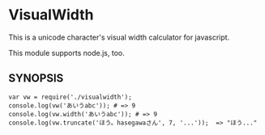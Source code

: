 VisualWidth
===========

This is a unicode character's visual width calculator for javascript.

This module supports node.js, too.

SYNOPSIS
--------

    var vw = require('./visualwidth');
    console.log(vw('あいうabc')); # => 9
    console.log(vw.width('あいうabc')); # => 9
    console.log(vw.truncate('ほう。hasegawaさん', 7, '...'));  => "ほう..."

